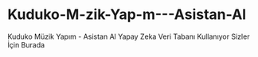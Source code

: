# Kuduko-M-zik-Yap-m---Asistan-Al
Kuduko Müzik Yapım - Asistan Al Yapay Zeka Veri Tabanı Kullanıyor Sizler İçin Burada
